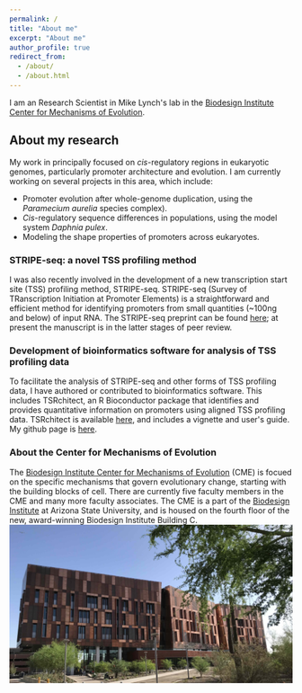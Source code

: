 ```yaml
---
permalink: /
title: "About me"
excerpt: "About me"
author_profile: true
redirect_from: 
  - /about/
  - /about.html
---
```


I am an Research Scientist in Mike Lynch's lab in the [Biodesign Institute](https://biodesign.asu.edu/) [Center for Mechanisms of Evolution](https://biodesign.asu.edu/research/centers/mechanisms-evolution#:~:text=The%20Biodesign%20Center%20for%20Mechanisms,the%20building%20blocks%20of%20cells.&text=In%20essence%2C%20we%20are%20aiming,field%20called%20evolutionary%20cell%20biology.).

## About my research

My work in principally focused on *cis*-regulatory regions in eukaryotic genomes, particularly promoter architecture and evolution. I am currently working on several projects in this area, which include:

- Promoter evolution after whole-genome duplication, using the *Paramecium aurelia* species complex).
- *Cis*-regulatory sequence differences in populations, using the model system *Daphnia pulex*.
- Modeling the shape properties of promoters across eukaryotes. 

### STRIPE-seq: a novel TSS profiling method
I was also recently involved in the development of a new transcription start site (TSS) profiling method, STRIPE-seq. STRIPE-seq (Survey of TRanscription Initiation at Promoter Elements) is a straightforward and efficient method for identifying promoters from small quantities (~100ng and below) of input RNA. The STRIPE-seq preprint can be found [here](https://www.biorxiv.org/content/10.1101/2020.01.16.905182v1); at present the manuscript is in the latter stages of peer review.

### Development of bioinformatics software for analysis of TSS profiling data
To facilitate the analysis of STRIPE-seq and other forms of TSS profiling data, I have authored or contributed to bioinformatics software.
This includes TSRchitect, an R Bioconductor package that identifies and provides quantitative information on promoters using aligned TSS profiling data.
TSRchitect is available [here](https://www.bioconductor.org/packages/release/bioc/html/TSRchitect.html), and includes a vignette and user's guide.
My github page is [here](https://github.com/rtraborn).

### About the Center for Mechanisms of Evolution
The [Biodesign Institute Center for Mechanisms of Evolution](https://biodesign.asu.edu/research/centers/mechanisms-evolution#:~:text=The%20Biodesign%20Center%20for%20Mechanisms,the%20building%20blocks%20of%20cells.&text=In%20essence%2C%20we%20are%20aiming,field%20called%20evolutionary%20cell%20biology.) (CME) is focued on the specific mechanisms that govern evolutionary change, starting with the building blocks of cell. There are currently five faculty members in the CME and many more faculty associates. The CME is a part of the [Biodesign Institute](https://biodesign.asu.edu/) at Arizona State University, and is housed on the fourth floor of the new, award-winning Biodesign Institute Building C.
![Biodesign Institute Building C](../images/BiodesignC_photo.jpg)